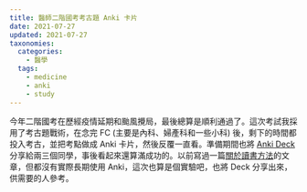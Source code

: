 ```yaml
---
title: 醫師二階國考考古題 Anki 卡片
date: 2021-07-27
updated: 2021-07-27
taxonomies:
  categories: 
    - 醫學
  tags: 
    - medicine
    - anki
    - study
---
```


今年二階國考在歷經疫情延期和颱風攪局，最後總算是順利通過了。這次考試我採用了考古題戰術，在念完 FC (主要是內科、婦產科和一些小科) 後，剩下的時間都投入考古，並把考點做成 Anki 卡片，然後反覆一直看。準備期間也將 [Anki Deck](https://bit.ly/3oLrQ5w) 分享給兩三個同學，事後看起來還算滿成功的。以前寫過一篇[關於讀書方法](https://chswei.netlify.app/blog/study-methods/)的文章，但都沒有實際長期使用 Anki，這次也算是個實驗吧，也將 Deck 分享出來，供需要的人參考。

<!-- more -->